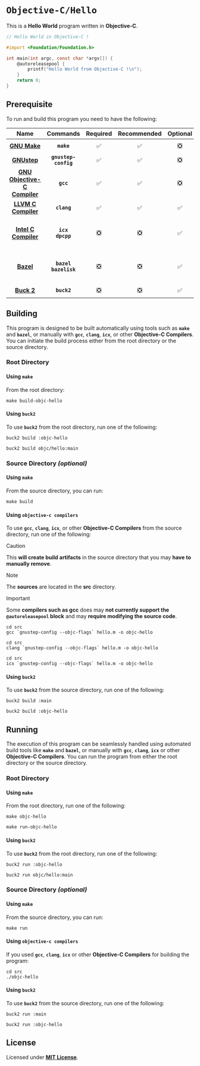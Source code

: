 # `Objective-C/Hello`

This is a **Hello World** program written in **Objective-C**.

``` Objective-C
// Hello World in Objective-C !

#import <Foundation/Foundation.h>

int main(int argc, const char *argv[]) {
    @autoreleasepool {
        printf("Hello World from Objective-C !\n");
    }
    return 0;
}
```

## Prerequisite

To run and build this program you need to have the following:

<div align="center">

| Name | Commands | Required | Recommended | Optional | Notes |
|:----:|:--------:|:--------:|:-----------:|:--------:|:-----:|
| [**GNU Make**](https://www.gnu.org/software/make/) | **`make`** | &#9989; | &#9989; | &#10062; | **`apt install make`** |
| [**GNUstep**](https://gnustep.github.io/resources/downloads.html) | **`gnustep-config`** | &#9989; | &#9989; | &#10062; | **`apt install gnustep-devel `** |
| [**GNU Objective-C Compiler**](https://gcc.gnu.org) | **`gcc`** | &#9989; | &#9989; | &#10062; | **`apt install gobjc`** |
| [**LLVM C Compiler**](https://releases.llvm.org/download.html) | **`clang`** | &#9989; | &#9989; | &#9989; | **`apt install clang`** |
| [**Intel C Compiler**](https://www.intel.com/content/www/us/en/developer/tools/oneapi/dpc-compiler.html) | **`icx`**<br>**`dpcpp`** | &#10062; | &#10062; | &#9989; | **`apt install intel-basekit`**<br>or<br>**`apt install intel-hpckit`** |
| [**Bazel**](https://bazel.build/) | **`bazel`**<br>**`bazelisk`** | &#10062; | &#10062; | &#9989; | **`npm install -g @bazel/bazelisk`**<br>or<br>**`apt install bazel`** |
| [**Buck 2**](https://buck2.build/docs/getting_started/) | **`buck2`** | &#10062; | &#10062; | &#9989; | **`cargo install buck2`** |

</div>

## Building

This program is designed to be built automatically using tools such as
**`make`** and **`bazel`**, or manually with **`gcc`**, **`clang`**, **`icx`**,
or other **Objective-C Compilers**. You can initiate the build process either
from the root directory or the source directory.

### Root Directory

#### Using `make`

From the root directory:

```
make build-objc-hello
```

<!--

#### Using `bazel`

To use **`bazel`** from the root directory, run one of the following:

```
bazel build objc-hello
```
```
bazel build c/hello:main
```

-->

#### Using `buck2`

To use **`buck2`** from the root directory, run one of the following:

```
buck2 build :objc-hello
```
```
buck2 build objc/hello:main
```

### Source Directory _(optional)_

#### Using `make`

From the source directory, you can run:

```
make build
```

#### Using `objective-c compilers`

To use **`gcc`**, **`clang`**, **`icx`**, or other **Objective-C Compilers**
from the source directory, run one of the following:

> [!CAUTION]
> This **will create build artifacts** in the source directory that you may
> **have to manually remove**.

> [!NOTE]
> The **sources** are located in the **src** directory.

> [!IMPORTANT]
> Some **compilers such as gcc** does may **not currently support the
> `@autoreleasepool` block** and may **require modifying the source code**.

```
cd src
gcc `gnustep-config --objc-flags` hello.m -o objc-hello
```
```
cd src
clang `gnustep-config --objc-flags` hello.m -o objc-hello
```
```
cd src
icx `gnustep-config --objc-flags` hello.m -o objc-hello
```

<!--

#### Using `bazel`

To use **`bazel`** from the source directory, run one of the following:

```
bazel build main
```
```
bazel build objc-hello
```

-->

#### Using `buck2`

To use **`buck2`** from the source directory, run one of the following:

```
buck2 build :main
```
```
buck2 build :objc-hello
```

## Running

The execution of this program can be seamlessly handled using automated build
tools like **`make`** and **`bazel`**, or manually with **`gcc`**, **`clang`**,
**`icx`** or other **Objective-C Compilers**. You can run the program from
either the root directory or the source directory.

### Root Directory

#### Using `make`

From the root directory, run one of the following:

```
make objc-hello
```
```
make run-objc-hello
```

<!--

#### Using `bazel`

To use **`bazel`** from the root directory, run one of the following:

```
bazel run objc-hello
```
```
bazel run c/hello:main
```

-->

#### Using `buck2`

To use **`buck2`** from the root directory, run one of the following:

```
buck2 run :objc-hello
```
```
buck2 run objc/hello:main
```

### Source Directory _(optional)_

#### Using `make`

From the source directory, you can run:

```
make run
```

#### Using `objective-c compilers`

If you used **`gcc`**, **`clang`**, **`icx`** or other **Objective-C Compilers**
for building the program:

```
cd src
./objc-hello
```

<!--

#### Using `bazel`

To use **`bazel`** from the source directory, run one of the following:

```
bazel run main
```
```
bazel run objc-hello
```

-->

#### Using `buck2`

To use **`buck2`** from the source directory, run one of the following:

```
buck2 run :main
```
```
buck2 run :objc-hello
```

## License

Licensed under [**MIT License**](LICENSE).
